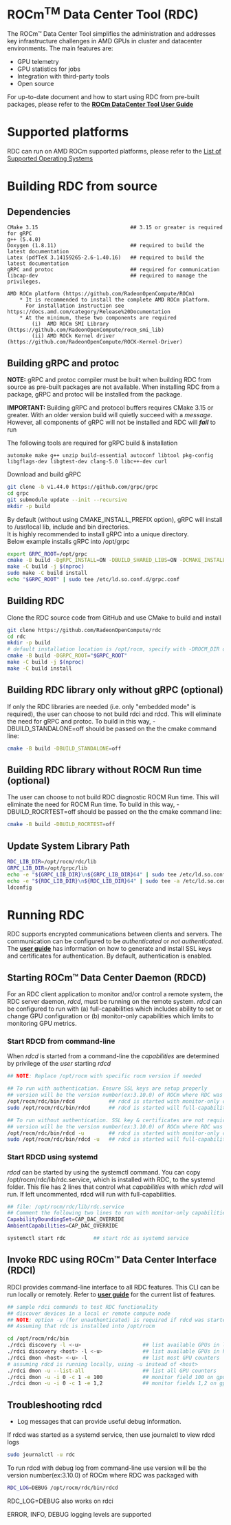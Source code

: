 
# ROCm<sup>TM</sup> Data Center Tool (RDC)

The ROCm™ Data Center Tool simplifies the administration and addresses key infrastructure challenges in AMD GPUs in cluster and datacenter environments. The main features are:

- GPU telemetry
- GPU statistics for jobs
- Integration with third-party tools
- Open source

For up-to-date document and how to start using RDC from pre-built packages, please refer to the [**ROCm DataCenter Tool User Guide**](https://rocm.docs.amd.com/projects/rdc/en/latest/)

# Supported platforms
RDC can run on AMD ROCm supported platforms, please refer to the [List of Supported Operating Systems](https://rocm.docs.amd.com/en/latest/release/gpu_os_support.html)

# Building RDC from source

## Dependencies

    CMake 3.15                              ## 3.15 or greater is required for gRPC
    g++ (5.4.0)
    Doxygen (1.8.11)                        ## required to build the latest documentation
    Latex (pdfTeX 3.14159265-2.6-1.40.16)   ## required to build the latest documentation
    gRPC and protoc                         ## required for communication
    libcap-dev                              ## required to manage the privileges.

    AMD ROCm platform (https://github.com/RadeonOpenCompute/ROCm)
        * It is recommended to install the complete AMD ROCm platform.
          For installation instruction see https://docs.amd.com/category/Release%20Documentation
        * At the minimum, these two components are required
            (i)  AMD ROCm SMI Library (https://github.com/RadeonOpenCompute/rocm_smi_lib)
            (ii) AMD ROCk Kernel driver (https://github.com/RadeonOpenCompute/ROCK-Kernel-Driver)

## Building gRPC and protoc
**NOTE:** gRPC and protoc compiler must be built when building RDC from source as pre-built packages are not available. When installing RDC from a package, gRPC and protoc will be installed from the package.

**IMPORTANT:** Building gRPC and protocol buffers requires CMake 3.15 or greater. With an older version build will quietly succeed with a *message*. However, all components of gRPC will not be installed and RDC will ***fail*** to run

The following tools are required for gRPC build & installation

    automake make g++ unzip build-essential autoconf libtool pkg-config libgflags-dev libgtest-dev clang-5.0 libc++-dev curl

Download and build gRPC
```bash
git clone -b v1.44.0 https://github.com/grpc/grpc
cd grpc
git submodule update --init --recursive
mkdir -p build
```

By default (without using CMAKE_INSTALL_PREFIX option), gRPC will install to /usr/local lib, include and bin directories.  
It is highly recommended to install gRPC into a unique directory.  
Below example installs gRPC into /opt/grpc  
```bash
export GRPC_ROOT=/opt/grpc
cmake -B build -DgRPC_INSTALL=ON -DBUILD_SHARED_LIBS=ON -DCMAKE_INSTALL_PREFIX="$GRPC_ROOT"
make -C build -j $(nproc)
sudo make -C build install
echo "$GRPC_ROOT" | sudo tee /etc/ld.so.conf.d/grpc.conf
```

## Building RDC

Clone the RDC source code from GitHub and use CMake to build and install

```bash
git clone https://github.com/RadeonOpenCompute/rdc
cd rdc
mkdir -p build
# default installation location is /opt/rocm, specify with -DROCM_DIR or -DCMAKE_INSTALL_PREFIX
cmake -B build -DGRPC_ROOT="$GRPC_ROOT"
make -C build -j $(nproc)
make -C build install
```

## Building RDC library only without gRPC (optional)

If only the RDC libraries are needed (i.e. only "embedded mode" is required), the user can choose to not build rdci and rdcd. This will eliminate the need for gRPC and protoc. To build in this way, -DBUILD_STANDALONE=off should be passed on the the cmake command line:

```bash
cmake -B build -DBUILD_STANDALONE=off
```

## Building RDC library without ROCM Run time (optional)

The user can choose to not build RDC diagnostic ROCM Run time. This will eliminate the need for ROCM Run time. To build in this way, -DBUILD_ROCRTEST=off should be passed on the the cmake command line:

```bash
cmake -B build -DBUILD_ROCRTEST=off
```

## Update System Library Path

```bash
RDC_LIB_DIR=/opt/rocm/rdc/lib
GRPC_LIB_DIR=/opt/grpc/lib
echo -e "${GRPC_LIB_DIR}\n${GRPC_LIB_DIR}64" | sudo tee /etc/ld.so.conf.d/x86_64-librdc_client.conf
echo -e "${RDC_LIB_DIR}\n${RDC_LIB_DIR}64" | sudo tee -a /etc/ld.so.conf.d/x86_64-librdc_client.conf
ldconfig
```

# Running RDC
RDC supports encrypted communications between clients and servers. The
communication can be configured to be *authenticated* or *not authenticated*. The [**user guide**](https://docs.amd.com/bundle/ROCm-Data-Center-Tool-User-Guide-v5.3/page/Developer_Handbook.html) has information on how to generate and install SSL keys and certificates for authentication. By default, authentication is enabled.

## Starting ROCm™ Data Center Daemon (RDCD)
For an RDC client application to monitor and/or control a remote system, the RDC server daemon, *rdcd*, must be running on the remote system. *rdcd* can be configured to run with (a) full-capabilities which includes ability to set or change GPU configuration or (b) monitor-only capabilities which limits to monitoring GPU metrics.

### Start RDCD from command-line
When *rdcd* is started from a command-line the *capabilities* are determined by privilege of the *user* starting *rdcd*

```bash
## NOTE: Replace /opt/rocm with specific rocm version if needed

## To run with authentication. Ensure SSL keys are setup properly
## version will be the version number(ex:3.10.0) of ROCm where RDC was packaged with
/opt/rocm/rdc/bin/rdcd           ## rdcd is started with monitor-only capabilities
sudo /opt/rocm/rdc/bin/rdcd      ## rdcd is started will full-capabilities

## To run without authentication. SSL key & certificates are not required.
## version will be the version number(ex:3.10.0) of ROCm where RDC was packaged with
/opt/rocm/rdc/bin/rdcd -u        ## rdcd is started with monitor-only capabilities
sudo /opt/rocm/rdc/bin/rdcd -u   ## rdcd is started will full-capabilities
```

### Start RDCD using systemd
*rdcd* can be started by using the systemctl command. You can copy /opt/rocm/rdc/lib/rdc.service, which is installed with RDC, to the systemd folder. This file has 2 lines that control what *capabilities* with which *rdcd* will run. If left uncommented, rdcd will run with full-capabilities.

```bash
## file: /opt/rocm/rdc/lib/rdc.service
## Comment the following two lines to run with monitor-only capabilities
CapabilityBoundingSet=CAP_DAC_OVERRIDE
AmbientCapabilities=CAP_DAC_OVERRIDE
```

```bash
systemctl start rdc         ## start rdc as systemd service
```

## Invoke RDC using ROCm™ Data Center Interface (RDCI)
RDCI provides command-line interface to all RDC features. This CLI can be run locally or remotely. Refer to [**user guide**](https://docs.amd.com/bundle/ROCm-Data-Center-Tool-User-Guide-v5.3/page/Feature_Overview.html) for the current list of features.

```bash
## sample rdci commands to test RDC functionality
## discover devices in a local or remote compute node
## NOTE: option -u (for unauthenticated) is required if rdcd was started in this mode
## Assuming that rdc is installed into /opt/rocm

cd /opt/rocm/rdc/bin
./rdci discovery -l <-u>                    ## list available GPUs in localhost
./rdci discovery <host> -l <-u>             ## list available GPUs in host machine
./rdci dmon <host> <-u> -l                  ## list most GPU counters
# assuming rdcd is running locally, using -u instead of <host>
./rdci dmon -u --list-all                   ## list all GPU counters
./rdci dmon -u -i 0 -c 1 -e 100             ## monitor field 100 on gpu 0 for count of 1
./rdci dmon -u -i 0 -c 1 -e 1,2             ## monitor fields 1,2 on gpu 0 for count of 1
```

## Troubleshooting rdcd

- Log messages that can provide useful debug information.

If rdcd was started as a systemd service, then use journalctl to view rdcd logs
```bash
sudo journalctl -u rdc
```

To run rdcd with debug log from command-line use
version will be the version number(ex:3.10.0) of ROCm where RDC was packaged with
```bash
RDC_LOG=DEBUG /opt/rocm/rdc/bin/rdcd
```

RDC_LOG=DEBUG also works on rdci

ERROR, INFO, DEBUG logging levels are supported
